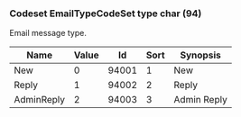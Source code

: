 ### Codeset EmailTypeCodeSet type char (94)

Email message type.

| Name       | Value | Id    | Sort | Synopsis    |
|------------|-------|-------|------|-------------|
| New        | 0     | 94001 | 1    | New         |
| Reply      | 1     | 94002 | 2    | Reply       |
| AdminReply | 2     | 94003 | 3    | Admin Reply |

